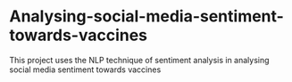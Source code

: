 # Analysing-social-media-sentiment-towards-vaccines
This project uses the NLP technique of sentiment analysis in analysing social media sentiment towards vaccines
